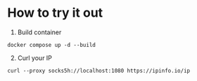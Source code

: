 # How to try it out

1. Build container

```shell
docker compose up -d --build
```

2. Curl your IP

```shell
curl --proxy socks5h://localhost:1080 https://ipinfo.io/ip
```
